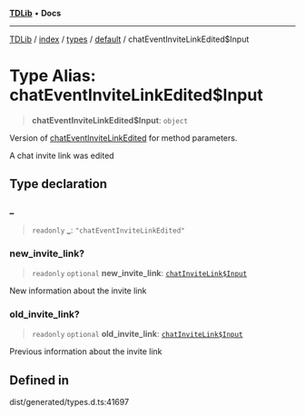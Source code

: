[**TDLib**](../../../../../../README.md) • **Docs**

***

[TDLib](../../../../../../modules.md) / [index](../../../../../README.md) / [types](../../../README.md) / [default](../README.md) / chatEventInviteLinkEdited$Input

# Type Alias: chatEventInviteLinkEdited$Input

> **chatEventInviteLinkEdited$Input**: `object`

Version of [chatEventInviteLinkEdited](chatEventInviteLinkEdited.md) for method parameters.

A chat invite link was edited

## Type declaration

### \_

> `readonly` **\_**: `"chatEventInviteLinkEdited"`

### new\_invite\_link?

> `readonly` `optional` **new\_invite\_link**: [`chatInviteLink$Input`](chatInviteLink$Input.md)

New information about the invite link

### old\_invite\_link?

> `readonly` `optional` **old\_invite\_link**: [`chatInviteLink$Input`](chatInviteLink$Input.md)

Previous information about the invite link

## Defined in

dist/generated/types.d.ts:41697

